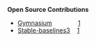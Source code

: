 <div><b>Open Source Contributions</b></div>


- [Gymnasium](https://github.com/Farama-Foundation/Gymnasium) &nbsp;&nbsp;&nbsp;&nbsp;&nbsp;&nbsp;&nbsp;&nbsp;&nbsp;&nbsp;&nbsp;&nbsp;&nbsp;&nbsp;[1](https://github.com/Farama-Foundation/Gymnasium/pull/1358)
- [Stable-baselines3](https://github.com/DLR-RM/stable-baselines3) &nbsp;&nbsp;&nbsp;[1](https://github.com/DLR-RM/stable-baselines3/pull/2143)
